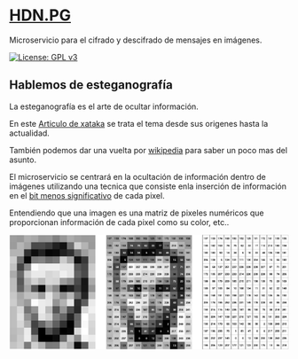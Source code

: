 # [HDN.PG](https://github.com/alexrodriguezlop/HDN.PG)
Microservicio para el cifrado y descifrado de mensajes en imágenes.

[![License: GPL v3](https://img.shields.io/badge/License-GPLv3-blue.svg)](https://www.gnu.org/licenses/gpl-3.0) 

## Hablemos de esteganografía
La esteganografía es el arte de ocultar información.

En este [Articulo de xataka](https://www.xataka.com/historia-tecnologica/cuando-una-imagen-oculta-mas-informacion-de-lo-que-parece-que-es-y-como-funciona-la-esteganografia) se trata el tema desde sus origenes hasta la actualidad.

También podemos dar una vuelta por [wikipedia](https://es.wikipedia.org/wiki/Esteganograf%C3%ADa) para saber un poco mas del asunto.

El microservicio se centrará en la ocultación de información dentro de imágenes utilizando una tecnica que consiste enla inserción de información en el [bit menos significativo](https://es.wikipedia.org/wiki/Bit_menos_significativo) de cada pixel. 

Entendiendo que una imagen es una matriz de pixeles numéricos que proporcionan información de cada pixel como su color, etc..

![img](img/imagematrix.png) 


